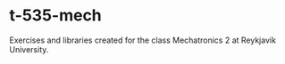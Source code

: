 # t-535-mech

Exercises and libraries created for the class Mechatronics 2 at Reykjavik University.
